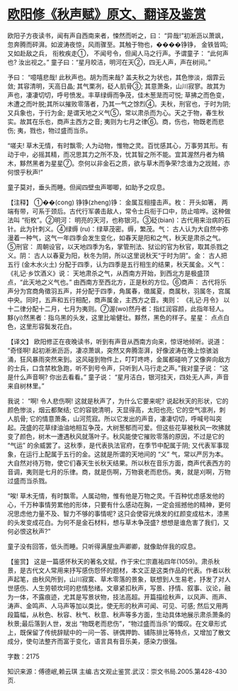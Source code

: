 # [欧阳修《秋声赋》原文、翻译及鉴赏](https://www.vrrw.net/wx/14166.html)

欧阳子方夜读书，闻有声自西南来者，悚然而听之，曰： “异哉!”初淅沥以萧飒，忽奔腾而砰湃。如波涛夜惊，风雨骤至。其触于物也，����铮铮， 金铁皆鸣; 又如赴敌之兵， 衔枚疾走①， 不闻号令，但闻人马之行声。予谓童子： “此何声也? 汝出视之。” 童子曰：“星月皎洁，明河在天②，四无人声，声在树间。”

予曰： “噫嘻悲哉! 此秋声也。胡为而来哉? 盖夫秋之为状也，其色惨淡，烟霏云敛; 其容清明，天高日晶; 其气栗冽，砭人肌骨③; 其意萧条，山川寂寥。故其为声也，凄凄切切，呼号愤发。丰草绿缛而争茂，佳木葱茏而可悦; 草拂之而色变，木遭之而叶脱;其所以摧败零落者，乃其一气之馀烈④。夫秋，刑官也，于时为阴;又兵象也，于行为金; 是谓天地之义气⑤，常以肃杀而为心。天之于物，春生秋实。故其在乐也，商声主西方之音; 夷则为七月之律⑥。商，伤也，物既老而悲伤; 夷，戮也，物过盛而当杀。

“嗟夫! 草木无情，有时飘零; 人为动物，惟物之灵。百忧感其心，万事劳其形。有动于中，必摇其精，而况思其力之所不及，忧其智之所不能。宜其渥然丹者为槁木，黟然黑者为星星⑦。奈何以非金石之质，欲与草木而争荣?念谁为之戕贼，亦何恨乎秋声!”

童子莫对，垂头而睡。但闻四壁虫声唧唧，如助予之叹息。



【注释】 ①��(cong) 铮铮(zheng)铮： 金属互相撞击声。枚： 开头如箸， 两端有带，可系于颈后。古代行军袭击敌人，常令士兵衔于口中，防止喧哗。这种做法叫 “衔枚”。②明河： 明亮的天河，也称银河。③砭(bian)：古代用来治病的石针。此为针刺义。④绿缛 (ru)：绿草茂密。缛，繁茂。气： 古人认为大自然中弥漫着一种气，这气一年四季会发生变化，如春天是阳和之气，秋天是肃杀之气。⑤刑官： 周朝设官，以天地四季为名，掌管刑法、狱讼的官为秋官，取其杀戮之义。阴： 古人以春夏为阳，秋冬为阴，所以这里说秋天“于时为阴”。金： 古人把五行 (金木水火土) 分配于四季，认为四季是五行相生的结果，秋天属金。义气： 《礼记·乡饮酒义》说： 天地肃杀之气，从西南方开始，到西北方是极盛顶点，“此天地之义气也。” 由西南方至西北方，正是秋的方位。⑥商声： 古代将乐声分为宫商角徵羽五声，并分配于四季，角属春，徵属夏，商属秋，羽属冬，宫属中央。同时，五声和五行相配，商声属金，主西方之音。夷则： 《礼记·月令》 以十二律分配十二月，七月为夷则。⑦渥(wo)然丹者：指红润容颜，此指年轻人。黟(yi)然黑者：指乌黑的头发，这里比喻健壮。黟然，黑色的样子。星星： 点点白色，这里形容鬓发花白。

【译文】 欧阳修正在夜晚读书，听到有声音从西南方向来，惊讶地倾听。说道： “奇怪啊! 起初淅淅沥沥，凄凉萧飒，突然又奔腾澎湃，好像波涛在晚上惊骇汹涌，狂风暴雨突然来到。这风碰到物件上，叮叮咚咚，金属都碰响了又像奔向敌方的士兵，口含禁枚急跑，听不到号令声，只听到人马行走之声。”我对童子说： “这是什么声音啊? 你出去看看。” 童子说： “星月洁白，银河挂天，四处无人声，声音来自树林里。”

我说： “啊! 令人悲伤啊! 这就是秋声了，为什么它要来呢? 说起秋天的形状，它的颜色惨淡，烟云都聚结; 它的容貌清明，天显得高，太阳也亮; 它的空气凛冽，刺人肌骨; 它的情意萧条，山河荒寂。所以它发出的声音，凄凄切切，呼喊号叫突起。茂盛的花草绿油油地相互争茂，大树葱郁而可爱。但这些花草被秋风一吹拂就变了颜色，树木一遭遇秋风就落叶子。秋风能使它摧败零落的原因，不过是它的 “气运” 的余威罢了。这秋季，是代表执法官府，在季节中配属于阴; 又代表军事现象，在运行上配属于五行的金。这就是所谓的天地间的 “义” 气，常以严厉为本。大自然对待万物，使它们春天生长秋天结果。所以秋在音乐方面，商声代表西方的音调，夷则是七月的乐律。商，就是伤啊，万物衰老而悲伤。夷，就是刈啊，万物过盛而当杀戮。

“唉! 草木无情，有时飘零。人属动物，惟有他是万物之灵。千百种忧虑感发他的心，千万种事情劳累他的形体，只要有什么感动在胸，一定会摇撼他的精神，更何况思虑他力量不及、智力不够的事情呢? 这只会使容光焕发的红颜变成枯木，漆黑的头发变成花白。为何不是金石材料，想与草木争茂盛? 想想是谁危害了我们，又何必恨这秋声?”

童子没有回答，低头而睡。只听得满屋虫声卿卿，就像助伴我的叹息。

【鉴赏】 这是一篇感怀秋天的著名文赋，作于宋仁宗嘉祐四年(1059)。肃杀秋景，是古代文人常用来抒写感伤怨怀的题材，本文正是这类作品的代表。作者以秋声起笔，由秋风所到，山川寂寞、草木零落的景象，联想到人生易老，抒发了对人世感伤、人生劳顿坎坷的悲情愁绪。文章紧扣秋声，写景、抒情、叙事、议论，融为一体，不露痕迹，尤其是写景状物，技法高超。开篇描绘秋声，以风声、雨声、涛声、金鸣声、人马声等加以类比，使无形的秋声可闻、可见、可感; 然后又用两段篇幅，从秋色、秋容、秋气、秋意、秋声等多方面，生动具体地展示肃杀萧条的秋景;最后落到人世，发出 “物既老而悲伤”，“物过盛而当杀”的慨叹。在文章形式上，既保留了传统辞赋中的一问一答、骈偶押韵、铺陈排比等特点，又增加了散文成分，使句法整齐而富于变化，语言具有音乐美，感染力很强。

字数：2175

知识来源：傅德岷,赖云琪 主编.古文观止鉴赏.武汉：崇文书局.2005.第428-430页.


